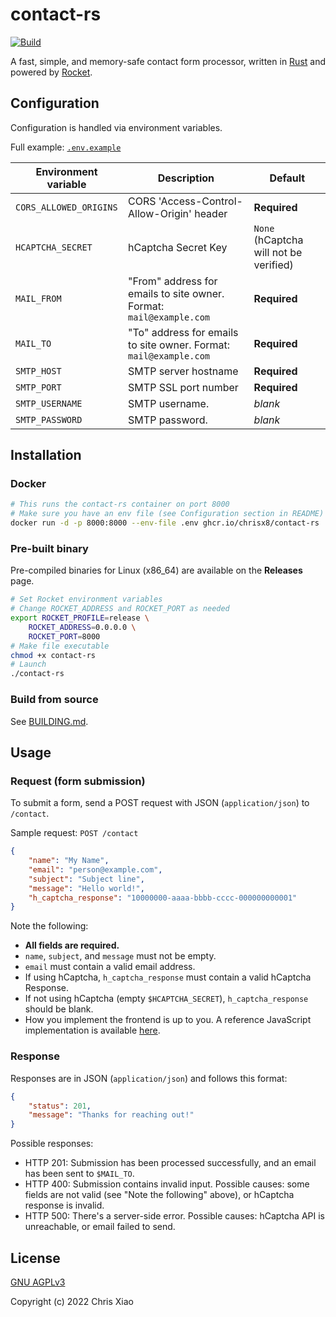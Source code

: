 # contact-rs

[![Build](https://github.com/chrisx8/contact-rs/actions/workflows/build_main.yml/badge.svg)](https://github.com/chrisx8/contact-rs/actions/workflows/build_main.yml)

A fast, simple, and memory-safe contact form processor, written in [Rust](https://www.rust-lang.org/) and powered by [Rocket](https://rocket.rs/).

## Configuration

Configuration is handled via environment variables.

Full example: [`.env.example`](.env.example)

| Environment variable   | Description                                                         | Default                                |
| ---------------------- | ------------------------------------------------------------------- | -------------------------------------- |
| `CORS_ALLOWED_ORIGINS` | CORS 'Access-Control-Allow-Origin' header                           | **Required**                           |
| `HCAPTCHA_SECRET`      | hCaptcha Secret Key                                                 | `None` (hCaptcha will not be verified) |
| `MAIL_FROM`            | "From" address for emails to site owner. Format: `mail@example.com` | **Required**                           |
| `MAIL_TO`              | "To" address for emails to site owner. Format: `mail@example.com`   | **Required**                           |
| `SMTP_HOST`            | SMTP server hostname                                                | **Required**                           |
| `SMTP_PORT`            | SMTP SSL port number                                                | **Required**                           |
| `SMTP_USERNAME`        | SMTP username.                                                      | *blank*                                |
| `SMTP_PASSWORD`        | SMTP password.                                                      | *blank*                                |

## Installation

### Docker

```bash
# This runs the contact-rs container on port 8000
# Make sure you have an env file (see Configuration section in README)
docker run -d -p 8000:8000 --env-file .env ghcr.io/chrisx8/contact-rs
```

### Pre-built binary

Pre-compiled binaries for Linux (x86_64) are available on the **Releases** page.

```bash
# Set Rocket environment variables
# Change ROCKET_ADDRESS and ROCKET_PORT as needed
export ROCKET_PROFILE=release \
    ROCKET_ADDRESS=0.0.0.0 \
    ROCKET_PORT=8000
# Make file executable
chmod +x contact-rs
# Launch
./contact-rs
```

### Build from source

See [BUILDING.md](BUILDING.md).

## Usage

### Request (form submission)

To submit a form, send a POST request with JSON (`application/json`) to `/contact`.

Sample request: `POST /contact`

```json
{
    "name": "My Name",
    "email": "person@example.com",
    "subject": "Subject line",
    "message": "Hello world!",
    "h_captcha_response": "10000000-aaaa-bbbb-cccc-000000000001"
}
```

Note the following:

- **All fields are required.**
- `name`, `subject`, and `message` must not be empty.
- `email` must contain a valid email address.
- If using hCaptcha, `h_captcha_response` must contain a valid hCaptcha Response.
- If not using hCaptcha (empty `$HCAPTCHA_SECRET`), `h_captcha_response` should be blank.
- How you implement the frontend is up to you. A reference JavaScript implementation is available [here](https://github.com/chrisx8/hugo-personal-site/blob/main/assets/js/contact.js).

### Response

Responses are in JSON (`application/json`) and follows this format:

```json
{
    "status": 201,
    "message": "Thanks for reaching out!"
}
```

Possible responses:

- HTTP 201: Submission has been processed successfully, and an email has been sent to `$MAIL_TO`.
- HTTP 400: Submission contains invalid input. Possible causes: some fields are not valid (see "Note the following" above), or hCaptcha response is invalid.
- HTTP 500: There's a server-side error. Possible causes: hCaptcha API is unreachable, or email failed to send.

## License

[GNU AGPLv3](LICENSE)

Copyright (c) 2022 Chris Xiao
